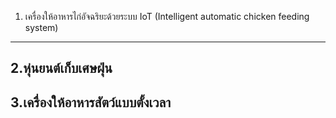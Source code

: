 1. เครื่องให้อาหารไก่อัจฉริยะด้วยระบบ IoT (Intelligent automatic chicken feeding system)
-------------
2.หุ่นยนต์เก็บเศษฝุ่น 
-----------------
3.เครื่องให้อาหารสัตว์แบบตั้งเวลา
-------------
